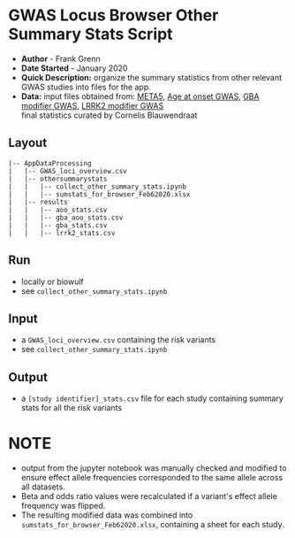 # GWAS Locus Browser Other Summary Stats Script
- **Author** - Frank Grenn
- **Date Started** - January 2020
- **Quick Description:** organize the summary statistics from other relevant GWAS studies into files for the app.
- **Data:** 
input files obtained from: [META5](https://www.ncbi.nlm.nih.gov/pubmed/31701892), [Age at onset GWAS](https://www.ncbi.nlm.nih.gov/pubmed/30957308), [GBA modifier GWAS](https://www.ncbi.nlm.nih.gov/pubmed/31755958), [LRRK2 modifier GWAS](https://onlinelibrary.wiley.com/doi/full/10.1002/mds.27974)  
final statistics curated by Cornelis Blauwendraat

## Layout
```
|-- AppDataProcessing
|   |-- GWAS_loci_overview.csv
|   |-- othersummarystats
|   |   |-- collect_other_summary_stats.ipynb
|   |   |-- sumstats_for_browser_Feb62020.xlsx
|   |-- results
|   |   |-- aoo_stats.csv
|   |   |-- gba_aoo_stats.csv
|   |   |-- gba_stats.csv
|   |   |-- lrrk2_stats.csv
```

## Run
* locally or biowulf 
* see `collect_other_summary_stats.ipynb`

## Input
* a `GWAS_loci_overview.csv` containing the risk variants
* see `collect_other_summary_stats.ipynb`

## Output
* a `[study identifier]_stats.csv` file for each study containing summary stats for all the risk variants

# NOTE
* output from the jupyter notebook was manually checked and modified to ensure effect allele frequencies corresponded to the same allele across all datasets. 
* Beta and odds ratio values were recalculated if a variant's effect allele frequency was flipped.
* The resulting modified data was combined into `sumstats_for_browser_Feb62020.xlsx`, containing a sheet for each study. 